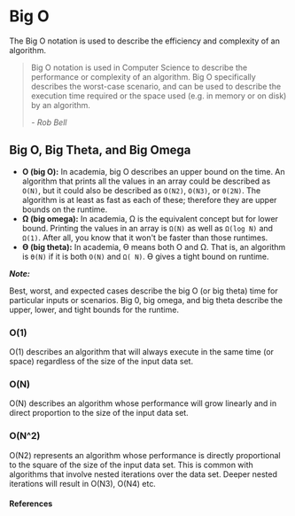 # Big O

The Big O notation is used to describe the efficiency and complexity of an algorithm.

> Big O notation is used in Computer Science to describe the performance or complexity of an algorithm. Big O specifically describes the worst-case scenario, and can be used to describe the execution time required or the space used (e.g. in memory or on disk) by an algorithm.
>
> *- Rob Bell*



## Big O, Big Theta, and Big Omega

- **O (big O):**  In academia, big O describes an upper bound on the time. An algorithm that prints all the
  values in an array could be described as ` O(N)`, but it could also be described as `O(N2)`, `O(N3)`, or `0(2N)`. The algorithm is at least as fast as each of these; therefore they are upper bounds on the runtime.
- **Ω (big omega):** In academia, Ω is the equivalent concept but for lower bound. Printing the values in
  an array is `Ω(N)` as well as `Ω(log N)` and `Ω(1)`. After all, you know that it won't be faster than those
  runtimes.
- **ϴ (big theta):** In academia, ϴ means both O and Ω. That is, an algorithm is `ϴ(N)` if it is both `O(N)` and
  `Ω( N)`. ϴ gives a tight bound on runtime.



***Note:***

Best, worst, and expected cases describe the big O (or big theta) time for particular inputs or scenarios.
Big 0, big omega, and big theta describe the upper, lower, and tight bounds for the runtime.

### O(1)

O(1) describes an algorithm that will always execute in the same time (or space) regardless of the size of the input data set.

### O(N)

O(N) describes an algorithm whose performance will grow linearly and in direct proportion to the size of the input data set.

### O(N^2)

O(N2) represents an algorithm whose performance is directly proportional to the square of the size of the input data set. This is common with algorithms that involve nested iterations over the data set. Deeper nested iterations will result in O(N3), O(N4) etc.

#### References

[^1]: "A beginner's guide to big o notation" https://rob-bell.net/2009/06/a-beginners-guide-to-big-o-notation/ 
[^2]: "Cracking the Coding Interview 6th Edition" http://www.crackingthecodinginterview.com/